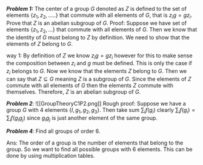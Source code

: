 ***Problem 1:*** The center of a group $G$ denoted as $Z$ is defined to the set of elements $\{z_1,z_2,.....\}$ that commute with all elements of $G$, that is $z_i g = g z_i$. Prove that $Z$ is an abelian subgroup of $G$.
Proof: Suppose we have set of elements $\{z_1,z_2,...\}$ that commute with all elements of $G$. Then we know that the identity of $G$ must belong to $Z$ by definition.  We need to show that the elements of $Z$ belong to $G$. 

way 1: By definition of $Z$ we know $z_i g = g z_i$ however for this to make sense the composition between $z_i$ and $g$ must be defined. This is only the case if $z_i$ belongs to $G$.  Now we know that the elements $Z$ belong to $G$. Then we can say that $Z\subseteq G$  meaning $Z$ is a subgroup of $G$. Since the elements of $Z$ commute with all elements of $G$ then the elements $Z$ commute with themselves. Therefore, $Z$ is an abelian subgroup of $G$.


***Problem 2***: 
![[GroupTheoryC1P2.png]]
Rough proof: Suppose we have a group $G$ with 4 elements $\{I,g_1,g_2,g_3\}$. Then take sum $\sum_{i}f(g_i)$ clearly $\sum_{i}f(g_i) = \sum_{i}f(g_ig_j)$ since $g_i g_j$ is just another element of the same group. 

***Problem 4***: Find all groups of order 6.

Ans: The order of a group is the number of elements that belong to the group. So we want to find all possible groups with 6 elements. This can be done by using multiplication tables. 

